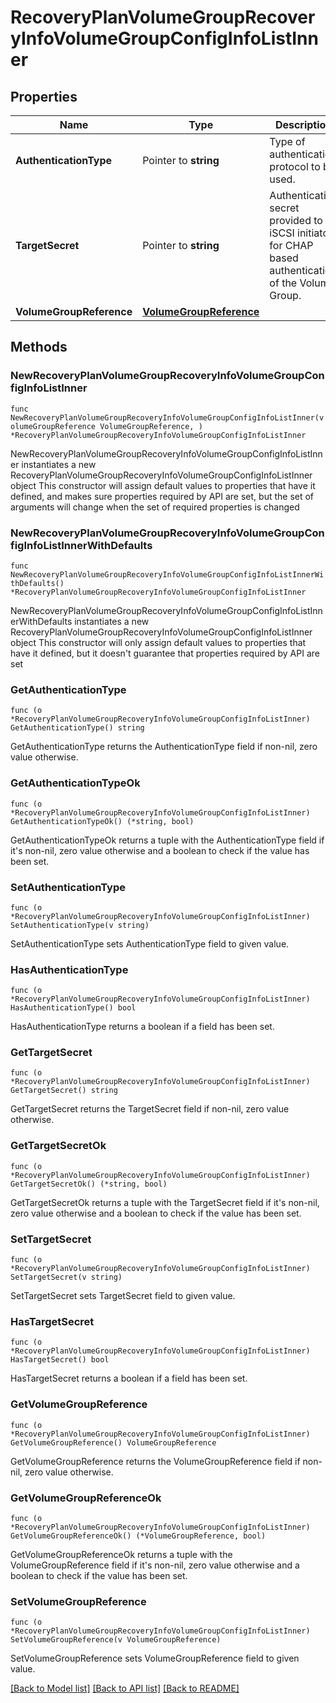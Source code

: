 # RecoveryPlanVolumeGroupRecoveryInfoVolumeGroupConfigInfoListInner

## Properties

Name | Type | Description | Notes
------------ | ------------- | ------------- | -------------
**AuthenticationType** | Pointer to **string** | Type of authentication protocol to be used. | [optional] 
**TargetSecret** | Pointer to **string** | Authentication secret provided to iSCSI initiator for CHAP based authentication of the Volume Group.  | [optional] 
**VolumeGroupReference** | [**VolumeGroupReference**](VolumeGroupReference.md) |  | 

## Methods

### NewRecoveryPlanVolumeGroupRecoveryInfoVolumeGroupConfigInfoListInner

`func NewRecoveryPlanVolumeGroupRecoveryInfoVolumeGroupConfigInfoListInner(volumeGroupReference VolumeGroupReference, ) *RecoveryPlanVolumeGroupRecoveryInfoVolumeGroupConfigInfoListInner`

NewRecoveryPlanVolumeGroupRecoveryInfoVolumeGroupConfigInfoListInner instantiates a new RecoveryPlanVolumeGroupRecoveryInfoVolumeGroupConfigInfoListInner object
This constructor will assign default values to properties that have it defined,
and makes sure properties required by API are set, but the set of arguments
will change when the set of required properties is changed

### NewRecoveryPlanVolumeGroupRecoveryInfoVolumeGroupConfigInfoListInnerWithDefaults

`func NewRecoveryPlanVolumeGroupRecoveryInfoVolumeGroupConfigInfoListInnerWithDefaults() *RecoveryPlanVolumeGroupRecoveryInfoVolumeGroupConfigInfoListInner`

NewRecoveryPlanVolumeGroupRecoveryInfoVolumeGroupConfigInfoListInnerWithDefaults instantiates a new RecoveryPlanVolumeGroupRecoveryInfoVolumeGroupConfigInfoListInner object
This constructor will only assign default values to properties that have it defined,
but it doesn't guarantee that properties required by API are set

### GetAuthenticationType

`func (o *RecoveryPlanVolumeGroupRecoveryInfoVolumeGroupConfigInfoListInner) GetAuthenticationType() string`

GetAuthenticationType returns the AuthenticationType field if non-nil, zero value otherwise.

### GetAuthenticationTypeOk

`func (o *RecoveryPlanVolumeGroupRecoveryInfoVolumeGroupConfigInfoListInner) GetAuthenticationTypeOk() (*string, bool)`

GetAuthenticationTypeOk returns a tuple with the AuthenticationType field if it's non-nil, zero value otherwise
and a boolean to check if the value has been set.

### SetAuthenticationType

`func (o *RecoveryPlanVolumeGroupRecoveryInfoVolumeGroupConfigInfoListInner) SetAuthenticationType(v string)`

SetAuthenticationType sets AuthenticationType field to given value.

### HasAuthenticationType

`func (o *RecoveryPlanVolumeGroupRecoveryInfoVolumeGroupConfigInfoListInner) HasAuthenticationType() bool`

HasAuthenticationType returns a boolean if a field has been set.

### GetTargetSecret

`func (o *RecoveryPlanVolumeGroupRecoveryInfoVolumeGroupConfigInfoListInner) GetTargetSecret() string`

GetTargetSecret returns the TargetSecret field if non-nil, zero value otherwise.

### GetTargetSecretOk

`func (o *RecoveryPlanVolumeGroupRecoveryInfoVolumeGroupConfigInfoListInner) GetTargetSecretOk() (*string, bool)`

GetTargetSecretOk returns a tuple with the TargetSecret field if it's non-nil, zero value otherwise
and a boolean to check if the value has been set.

### SetTargetSecret

`func (o *RecoveryPlanVolumeGroupRecoveryInfoVolumeGroupConfigInfoListInner) SetTargetSecret(v string)`

SetTargetSecret sets TargetSecret field to given value.

### HasTargetSecret

`func (o *RecoveryPlanVolumeGroupRecoveryInfoVolumeGroupConfigInfoListInner) HasTargetSecret() bool`

HasTargetSecret returns a boolean if a field has been set.

### GetVolumeGroupReference

`func (o *RecoveryPlanVolumeGroupRecoveryInfoVolumeGroupConfigInfoListInner) GetVolumeGroupReference() VolumeGroupReference`

GetVolumeGroupReference returns the VolumeGroupReference field if non-nil, zero value otherwise.

### GetVolumeGroupReferenceOk

`func (o *RecoveryPlanVolumeGroupRecoveryInfoVolumeGroupConfigInfoListInner) GetVolumeGroupReferenceOk() (*VolumeGroupReference, bool)`

GetVolumeGroupReferenceOk returns a tuple with the VolumeGroupReference field if it's non-nil, zero value otherwise
and a boolean to check if the value has been set.

### SetVolumeGroupReference

`func (o *RecoveryPlanVolumeGroupRecoveryInfoVolumeGroupConfigInfoListInner) SetVolumeGroupReference(v VolumeGroupReference)`

SetVolumeGroupReference sets VolumeGroupReference field to given value.



[[Back to Model list]](../README.md#documentation-for-models) [[Back to API list]](../README.md#documentation-for-api-endpoints) [[Back to README]](../README.md)


